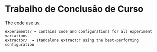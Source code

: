 # Trabalho de Conclusão de Curso

The code use [uv](https://docs.astral.sh/uv/).

```
experiments/ → contains code and configurations for all experiment variations  
extractor/  → standalone extractor using the best-performing configuration
```